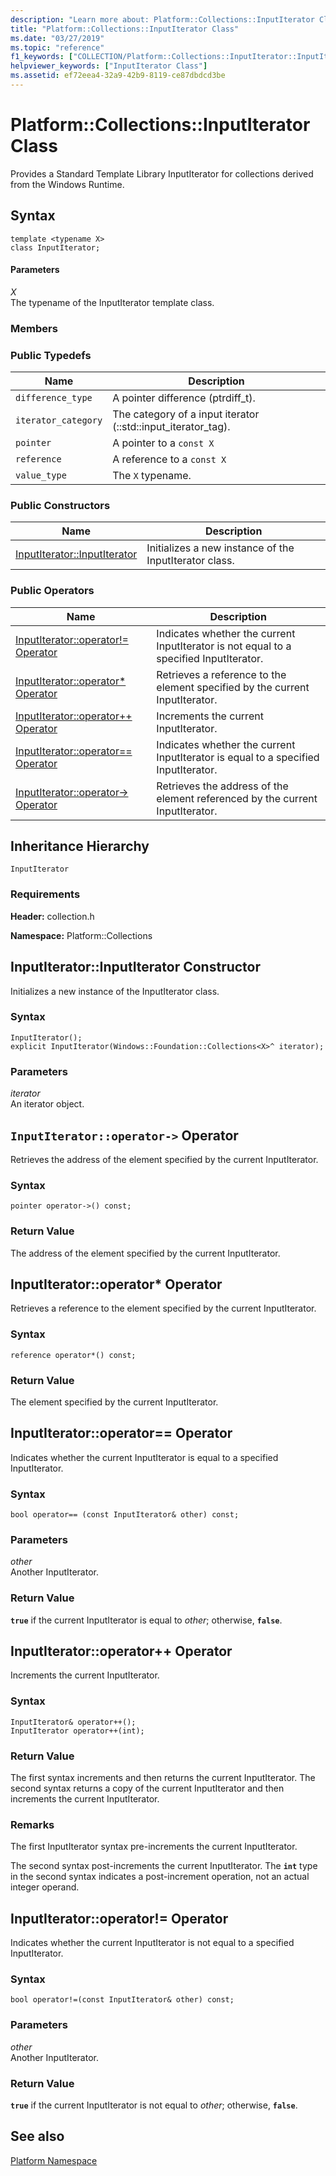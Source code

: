 ```yaml
---
description: "Learn more about: Platform::Collections::InputIterator Class"
title: "Platform::Collections::InputIterator Class"
ms.date: "03/27/2019"
ms.topic: "reference"
f1_keywords: ["COLLECTION/Platform::Collections::InputIterator::InputIterator"]
helpviewer_keywords: ["InputIterator Class"]
ms.assetid: ef72eea4-32a9-42b9-8119-ce87dbdcd3be
---
```

# Platform::Collections::InputIterator Class

Provides a Standard Template Library InputIterator for collections derived from the Windows Runtime.

## Syntax

```
template <typename X>
class InputIterator;
```

#### Parameters

*X*<br/>
The typename of the InputIterator template class.

### Members

### Public Typedefs

|Name|Description|
|----------|-----------------|
|`difference_type`|A pointer difference (ptrdiff_t).|
|`iterator_category`|The category of a input iterator (::std::input_iterator_tag).|
|`pointer`|A pointer to a `const X`|
|`reference`|A reference to a `const X`|
|`value_type`|The `X` typename.|

### Public Constructors

|Name|Description|
|----------|-----------------|
|[InputIterator::InputIterator](#ctor)|Initializes a new instance of the InputIterator class.|

### Public Operators

|Name|Description|
|----------|-----------------|
|[InputIterator::operator!= Operator](#operator-inequality)|Indicates whether the current InputIterator is not equal to a specified InputIterator.|
|[InputIterator::operator* Operator](#operator-dereference)|Retrieves a reference to the element specified by the current InputIterator.|
|[InputIterator::operator++ Operator](#operator-increment)|Increments the current InputIterator.|
|[InputIterator::operator== Operator](#operator-equality)|Indicates whether the current InputIterator is equal to a specified InputIterator.|
|[InputIterator::operator-> Operator](#operator-arrow)|Retrieves the address of the element referenced by the current InputIterator.|

## Inheritance Hierarchy

`InputIterator`

### Requirements

**Header:** collection.h

**Namespace:** Platform::Collections

## <a name="ctor"></a> InputIterator::InputIterator Constructor

Initializes a new instance of the InputIterator class.

### Syntax

```
InputIterator();
explicit InputIterator(Windows::Foundation::Collections<X>^ iterator);
```

### Parameters

*iterator*<br/>
An iterator object.

## <a name="operator-arrow"></a> `InputIterator::operator->` Operator

Retrieves the address of the element specified by the current InputIterator.

### Syntax

```
pointer operator->() const;
```

### Return Value

The address of the element specified by the current InputIterator.

## <a name="operator-dereference"></a> InputIterator::operator\* Operator

Retrieves a reference to the element specified by the current InputIterator.

### Syntax

```
reference operator*() const;
```

### Return Value

The element specified by the current InputIterator.

## <a name="operator-equality"></a> InputIterator::operator== Operator

Indicates whether the current InputIterator is equal to a specified InputIterator.

### Syntax

```
bool operator== (const InputIterator& other) const;
```

### Parameters

*other*<br/>
Another InputIterator.

### Return Value

**`true`** if the current InputIterator is equal to *other*; otherwise, **`false`**.

## <a name="operator-increment"></a> InputIterator::operator++ Operator

Increments the current InputIterator.

### Syntax

```
InputIterator& operator++();
InputIterator operator++(int);
```

### Return Value

The first syntax increments and then returns the current InputIterator. The second syntax returns a copy of the current InputIterator and then increments the current InputIterator.

### Remarks

The first InputIterator syntax pre-increments the current InputIterator.

The second syntax post-increments the current InputIterator. The **`int`** type in the second syntax indicates a post-increment operation, not an actual integer operand.

## <a name="operator-inequality"></a> InputIterator::operator!= Operator

Indicates whether the current InputIterator is not equal to a specified InputIterator.

### Syntax

```
bool operator!=(const InputIterator& other) const;
```

### Parameters

*other*<br/>
Another InputIterator.

### Return Value

**`true`** if the current InputIterator is not equal to *other*; otherwise, **`false`**.

## See also

[Platform Namespace](platform-namespace-c-cx.md)
